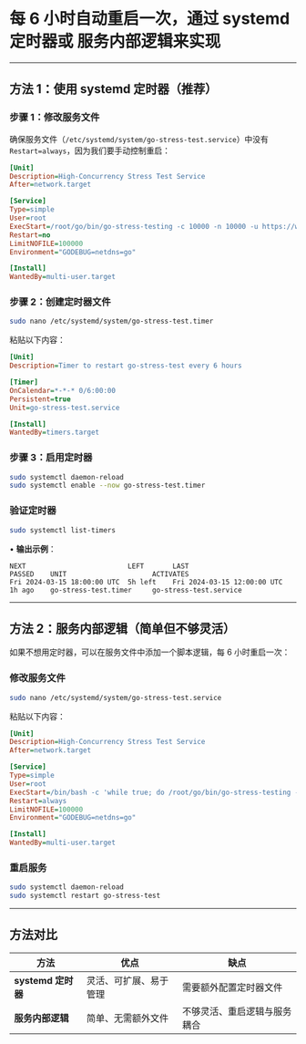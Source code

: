 # **每 6 小时自动重启一次**，通过 **systemd 定时器**或 **服务内部逻辑**来实现

---

## **方法 1：使用 systemd 定时器（推荐）**
### **步骤 1：修改服务文件**
确保服务文件（`/etc/systemd/system/go-stress-test.service`）中没有 `Restart=always`，因为我们要手动控制重启：
```ini
[Unit]
Description=High-Concurrency Stress Test Service
After=network.target

[Service]
Type=simple
User=root
ExecStart=/root/go/bin/go-stress-testing -c 10000 -n 10000 -u https://www.wssll.cn:443
Restart=no
LimitNOFILE=100000
Environment="GODEBUG=netdns=go"

[Install]
WantedBy=multi-user.target
```

### **步骤 2：创建定时器文件**
```bash
sudo nano /etc/systemd/system/go-stress-test.timer
```
粘贴以下内容：
```ini
[Unit]
Description=Timer to restart go-stress-test every 6 hours

[Timer]
OnCalendar=*-*-* 0/6:00:00
Persistent=true
Unit=go-stress-test.service

[Install]
WantedBy=timers.target
```

### **步骤 3：启用定时器**
```bash
sudo systemctl daemon-reload
sudo systemctl enable --now go-stress-test.timer
```

### **验证定时器**
```bash
sudo systemctl list-timers
```
• **输出示例**：
  ```
  NEXT                         LEFT       LAST                         PASSED    UNIT                     ACTIVATES
  Fri 2024-03-15 18:00:00 UTC  5h left    Fri 2024-03-15 12:00:00 UTC  1h ago    go-stress-test.timer     go-stress-test.service
  ```

---

## **方法 2：服务内部逻辑（简单但不够灵活）**
如果不想用定时器，可以在服务文件中添加一个脚本逻辑，每 6 小时重启一次：

### **修改服务文件**
```bash
sudo nano /etc/systemd/system/go-stress-test.service
```
粘贴以下内容：
```ini
[Unit]
Description=High-Concurrency Stress Test Service
After=network.target

[Service]
Type=simple
User=root
ExecStart=/bin/bash -c 'while true; do /root/go/bin/go-stress-testing -c 10000 -n 10000 -u https://www.wssll.cn:443; sleep 21600; done'  # 21600 秒 = 6 小时
Restart=always
LimitNOFILE=100000
Environment="GODEBUG=netdns=go"

[Install]
WantedBy=multi-user.target
```

### **重启服务**
```bash
sudo systemctl daemon-reload
sudo systemctl restart go-stress-test
```

---

## **方法对比**
| **方法**           | **优点**               | **缺点**                     |
| ------------------ | ---------------------- | ---------------------------- |
| **systemd 定时器** | 灵活、可扩展、易于管理 | 需要额外配置定时器文件       |
| **服务内部逻辑**   | 简单、无需额外文件     | 不够灵活、重启逻辑与服务耦合 |
